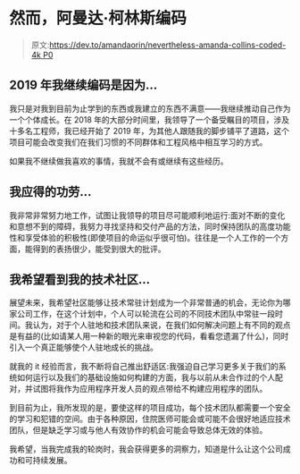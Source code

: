 # 然而，阿曼达·柯林斯编码

> 原文:[https://dev.to/amandaorin/nevertheless-amanda-collins-coded-4k P0](https://dev.to/amandaorin/nevertheless-amanda-collins-coded--4kp0)

## 2019 年我继续编码是因为...

我只是对我到目前为止学到的东西或我建立的东西不满意——我继续推动自己作为一个个体成长。在 2018 年的大部分时间里，我领导了一个备受瞩目的项目，涉及十多名工程师，我已经开始了 2019 年，为其他人跟随我的脚步铺平了道路，这个项目可能会改变我们在我们习惯的不同群体和工程风格中相互学习的方式。

如果我不继续做我喜欢的事情，我就不会有或继续有这些经历。

## [](#i-deserve-credit-for)我应得的功劳...

我非常非常努力地工作，试图让我领导的项目尽可能顺利地运行:面对不断的变化和意想不到的障碍，我努力寻找坚持和交付产品的方法，同时保持团队的高度功能性和享受体验的积极性(即使项目的命运似乎很可怕)。往往是一个人工作的一个方面，能得到的表扬很少，能受到很大的批评。

## 我希望看到我的技术社区...

展望未来，我希望社区能够让技术常驻计划成为一个非常普通的机会，无论你为哪家公司工作，在这个计划中，个人可以轮流在公司的不同技术团队中常驻一段时间。我认为，对于个人驻地和技术团队来说，在我们如何解决问题上有不同的观点是有益的(比如请某人用一种新的眼光来审视您的代码，看看您遗漏了什么)，同时引入一个真正能够使个人驻地成长的挑战。

就我的 it 经验而言，我不断将自己推出舒适区:我强迫自己学习更多关于我们的系统如何运行以及我们的基础设施如何构建的方面，我与以前从未合作过的个人配对，并试图将我作为应用程序开发人员的观点带给不构建应用程序的团队。

到目前为止，我所发现的是，要使这样的项目成功，每个技术团队都需要一个安全的学习和犯错的空间。由于各种原因，住院医师可能会或可能不会很好地适应技术团队，但是缺乏学习或与他人有效协作的机会可能会导致总体无效的体验。

我希望，当我完成我的轮岗时，我会获得更多的洞察力，知道是什么让这个公司成功和可持续发展。